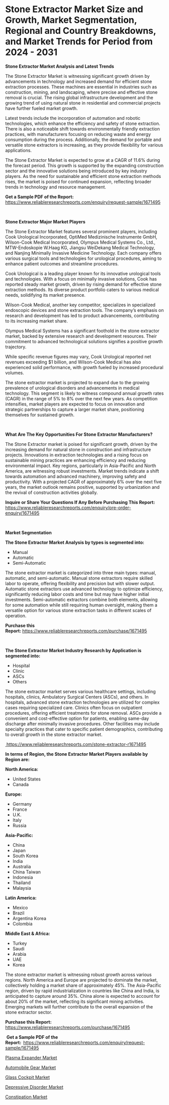 <p><h1>Stone Extractor Market Size and Growth, Market Segmentation, Regional and Country Breakdowns, and Market Trends for Period from 2024 -  2031</h1></p><p><strong>Stone Extractor Market Analysis and Latest Trends</strong></p>
<p><p>The Stone Extractor Market is witnessing significant growth driven by advancements in technology and increased demand for efficient stone extraction processes. These machines are essential in industries such as construction, mining, and landscaping, where precise and effective stone removal is crucial. The rising global infrastructure development and the growing trend of using natural stone in residential and commercial projects have further fueled market growth.</p><p>Latest trends include the incorporation of automation and robotic technologies, which enhance the efficiency and safety of stone extraction. There is also a noticeable shift towards environmentally friendly extraction practices, with manufacturers focusing on reducing waste and energy consumption during the process. Additionally, the demand for portable and versatile stone extractors is increasing, as they provide flexibility for various applications.</p><p>The Stone Extractor Market is expected to grow at a CAGR of 11.6% during the forecast period. This growth is supported by the expanding construction sector and the innovative solutions being introduced by key industry players. As the need for sustainable and efficient stone extraction methods rises, the market is poised for continued expansion, reflecting broader trends in technology and resource management.</p></p>
<p><strong>Get a Sample PDF of the Report:&nbsp;</strong> <a href="https://www.reliableresearchreports.com/enquiry/request-sample/1671495?utm_campaign=1333&utm_medium=2&utm_source=Github&utm_content=ia&utm_term=10102024&utm_id=stone-extractor">https://www.reliableresearchreports.com/enquiry/request-sample/1671495</a></p>
<p>&nbsp;</p>
<p><strong>Stone Extractor Major Market Players</strong></p>
<p><p>The Stone Extractor Market features several prominent players, including Cook Urological Incorporated, OptiMed Medizinische Instrumente GmbH, Wilson-Cook Medical Incorporated, Olympus Medical Systems Co., Ltd., MTW-Endoskopie W.Haag KG, Jiangsu WeiDekang Medical Technology, and Nanjing Minimally Invasive Medicine Technology. Each company offers various surgical tools and technologies for urological procedures, aiming to enhance patient outcomes and streamline procedures.</p><p>Cook Urological is a leading player known for its innovative urological tools and technologies. With a focus on minimally invasive solutions, Cook has reported steady market growth, driven by rising demand for effective stone extraction methods. Its diverse product portfolio caters to various medical needs, solidifying its market presence. </p><p>Wilson-Cook Medical, another key competitor, specializes in specialized endoscopic devices and stone extraction tools. The company’s emphasis on research and development has led to product advancements, contributing to its increasing market share. </p><p>Olympus Medical Systems has a significant foothold in the stone extractor market, backed by extensive research and development resources. Their commitment to advanced technological solutions signifies a positive growth trajectory. </p><p>While specific revenue figures may vary, Cook Urological reported net revenues exceeding $1 billion, and Wilson-Cook Medical has also experienced solid performance, with growth fueled by increased procedural volumes.</p><p>The stone extractor market is projected to expand due to the growing prevalence of urological disorders and advancements in medical technology. This segment is likely to witness compound annual growth rates (CAGR) in the range of 5% to 8% over the next few years. As competition intensifies, market players are expected to focus on innovation and strategic partnerships to capture a larger market share, positioning themselves for sustained growth.</p></p>
<p>&nbsp;</p>
<p><strong>What Are The Key Opportunities For Stone Extractor Manufacturers?</strong></p>
<p><p>The Stone Extractor market is poised for significant growth, driven by the increasing demand for natural stone in construction and infrastructure projects. Innovations in extraction technologies and a rising focus on sustainable mining practices are enhancing efficiency and reducing environmental impact. Key regions, particularly in Asia-Pacific and North America, are witnessing robust investments. Market trends indicate a shift towards automation and advanced machinery, improving safety and productivity. With a projected CAGR of approximately 6% over the next five years, the market outlook remains positive, supported by urbanization and the revival of construction activities globally.</p></p>
<p><strong>Inquire or Share Your Questions If Any Before Purchasing This Report:</strong> <a href="https://www.reliableresearchreports.com/enquiry/pre-order-enquiry/1671495?utm_campaign=1333&utm_medium=2&utm_source=Github&utm_content=ia&utm_term=10102024&utm_id=stone-extractor">https://www.reliableresearchreports.com/enquiry/pre-order-enquiry/1671495</a></p>
<p>&nbsp;</p>
<p><strong>Market Segmentation</strong></p>
<p><strong>The Stone Extractor Market Analysis by types is segmented into:</strong></p>
<p><ul><li>Manual</li><li>Automatic</li><li>Semi-Automatic</li></ul></p>
<p><p>The stone extractor market is categorized into three main types: manual, automatic, and semi-automatic. Manual stone extractors require skilled labor to operate, offering flexibility and precision but with slower output. Automatic stone extractors use advanced technology to optimize efficiency, significantly reducing labor costs and time but may have higher initial investments. Semi-automatic extractors combine both elements, allowing for some automation while still requiring human oversight, making them a versatile option for various stone extraction tasks in different scales of operation.</p></p>
<p><strong>Purchase this Report:&nbsp;</strong><a href="https://www.reliableresearchreports.com/purchase/1671495?utm_campaign=1333&utm_medium=2&utm_source=Github&utm_content=ia&utm_term=10102024&utm_id=stone-extractor">https://www.reliableresearchreports.com/purchase/1671495</a></p>
<p>&nbsp;</p>
<p><strong>The Stone Extractor Market Industry Research by Application is segmented into:</strong></p>
<p><ul><li>Hospital</li><li>Clinic</li><li>ASCs</li><li>Others</li></ul></p>
<p><p>The stone extractor market serves various healthcare settings, including hospitals, clinics, Ambulatory Surgical Centers (ASCs), and others. In hospitals, advanced stone extraction technologies are utilized for complex cases requiring specialized care. Clinics often focus on outpatient procedures, offering efficient treatments for stone removal. ASCs provide a convenient and cost-effective option for patients, enabling same-day discharge after minimally invasive procedures. Other facilities may include specialty practices that cater to specific patient demographics, contributing to overall growth in the stone extractor market.</p></p>
<p><a href="https://www.reliableresearchreports.com/stone-extractor-r1671495?utm_campaign=1333&utm_medium=2&utm_source=Github&utm_content=ia&utm_term=10102024&utm_id=stone-extractor">&nbsp;https://www.reliableresearchreports.com/stone-extractor-r1671495</a></p>
<p><strong>In terms of Region, the Stone Extractor Market Players available by Region are:</strong></p>
<p>
    <p> <strong> North America: </strong>
        <ul>
            <li>United States</li>
            <li>Canada</li>
        </ul>
        </p> 
    <p> <strong> Europe: </strong>
        <ul>
            <li>Germany</li>
            <li>France</li>
            <li>U.K.</li>
            <li>Italy</li>
            <li>Russia</li>
        </ul>
        </p> 
    <p> <strong> Asia-Pacific: </strong>
        <ul>
            <li>China</li>
            <li>Japan</li>
            <li>South Korea</li>
            <li>India</li>
            <li>Australia</li>
            <li>China Taiwan</li>
            <li>Indonesia</li>
            <li>Thailand</li>
            <li>Malaysia</li>
        </ul>
        </p> 
    <p> <strong> Latin America: </strong>
        <ul>
            <li>Mexico</li>
            <li>Brazil</li>
            <li>Argentina Korea</li>
            <li>Colombia</li>
        </ul>
        </p> 
    <p> <strong> Middle East & Africa: </strong>
        <ul>
            <li>Turkey</li>
            <li>Saudi</li>
            <li>Arabia</li>
            <li>UAE</li>
            <li>Korea</li>
        </ul>
    </p>
    </p>
<p><p>The stone extractor market is witnessing robust growth across various regions. North America and Europe are projected to dominate the market, collectively holding a market share of approximately 45%. The Asia-Pacific region, driven by rapid industrialization in countries like China and India, is anticipated to capture around 35%. China alone is expected to account for about 20% of the market, reflecting its significant mining activities. Emerging markets will further contribute to the overall expansion of the stone extractor sector.</p></p>
<p><strong>Purchase this Report: </strong><a href="https://www.reliableresearchreports.com/purchase/1671495?utm_campaign=1333&utm_medium=2&utm_source=Github&utm_content=ia&utm_term=10102024&utm_id=stone-extractor">https://www.reliableresearchreports.com/purchase/1671495</a></p>
<p>&nbsp;<strong>Get a Sample PDF of the Report:&nbsp;&nbsp;</strong><a href="https://www.reliableresearchreports.com/enquiry/request-sample/1671495?utm_campaign=1333&utm_medium=2&utm_source=Github&utm_content=ia&utm_term=10102024&utm_id=stone-extractor">https://www.reliableresearchreports.com/enquiry/request-sample/1671495</a></p>
<p><strong></strong></p>
<p><p><a href="https://www.linkedin.com/pulse/plasma-expander-market-penetration-strategies-untapped-markets-h3hye?utm_campaign=1333&utm_medium=2&utm_source=Github&utm_content=ia&utm_term=10102024&utm_id=stone-extractor">Plasma Expander Market</a></p><p><a href="https://www.linkedin.com/pulse/strategic-forecast-automobile-gear-market-growth-trends-nfjye?utm_campaign=1333&utm_medium=2&utm_source=Github&utm_content=ia&utm_term=10102024&utm_id=stone-extractor">Automobile Gear Market</a></p><p><a href="https://www.linkedin.com/pulse/exploring-glass-cockpit-market-dynamics-global-trends-future-iific?utm_campaign=1333&utm_medium=2&utm_source=Github&utm_content=ia&utm_term=10102024&utm_id=stone-extractor">Glass Cockpit Market</a></p><p><a href="https://www.linkedin.com/pulse/depressive-disorder-market-research-report-includes-analysis-s8qec?utm_campaign=1333&utm_medium=2&utm_source=Github&utm_content=ia&utm_term=10102024&utm_id=stone-extractor">Depressive Disorder Market</a></p><p><a href="https://www.linkedin.com/pulse/constipation-market-global-insights-sales-trends-2024-2031-qyt8c?utm_campaign=1333&utm_medium=2&utm_source=Github&utm_content=ia&utm_term=10102024&utm_id=stone-extractor">Constipation Market</a></p></p>
